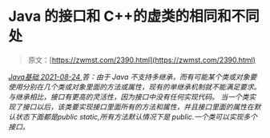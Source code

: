 <!--yml
category: 未分类
date: 0001-01-01 00:00:00
-->

# Java 的接口和 C++的虚类的相同和不同处

> 原文：[https://zwmst.com/2390.html](https://zwmst.com/2390.html)

   [ *Java基础* ](https://zwmst.com/java%e5%9f%ba%e7%a1%80)*[ <time datetime="2021-08-24T08:29:18+08:00"> 2021-08-24 </time> ](https://zwmst.com/2390.html)  答：由于 Java 不支持多继承，而有可能某个类或对象要使用分别在几个类或对象里面的方法或属性，现有的单继承机制就不能满足要求。
与继承相比，接口有更高的灵活性，因为接口中没有任何实现代码。
当一个类实现了接口以后，该类要实现接口里面所有的方法和属性，并且接口里面的属性在默认状态下面都是public static,所有方法默认情况下是 public.一个类可以实现多个接口。*